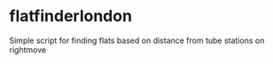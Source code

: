 # flatfinderlondon
Simple script for finding flats based on distance from tube stations on rightmove
